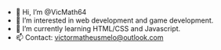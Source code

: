 - 👋 Hi, I’m @VicMath64
- 👀 I’m interested in web development and game development.
- 🌱 I’m currently learning HTML/CSS and Javascript.
- 📫 Contact: victormatheusmelo@outlook.com

<!---
VicMath64/VicMath64 is a ✨ special ✨ repository because its `README.md` (this file) appears on your GitHub profile.
You can click the Preview link to take a look at your changes.
--->
